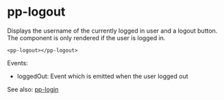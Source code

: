 # pp-logout

Displays the username of the currently logged in user and a logout button. The component is only rendered if the user is logged in.

```
<pp-logout></pp-logout>
```

Events:

- loggedOut: Event which is emitted when the user logged out

See also: [pp-login](pp-login.md)